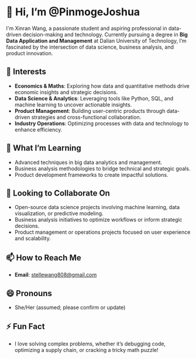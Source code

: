 # 👋 Hi, I’m @PinmogeJoshua

I'm Xinran Wang, a passionate student and aspiring professional in data-driven decision-making and technology. Currently pursuing a degree in **Big Data Application and Management** at Dalian University of Technology, I’m fascinated by the intersection of data science, business analysis, and product innovation.

## 👀 Interests
- **Economics & Maths**: Exploring how data and quantitative methods drive economic insights and strategic decisions.
- **Data Science & Analytics**: Leveraging tools like Python, SQL, and machine learning to uncover actionable insights.
- **Product Management**: Building user-centric products through data-driven strategies and cross-functional collaboration.
- **Industry Operations**: Optimizing processes with data and technology to enhance efficiency.

## 🌱 What I’m Learning
- Advanced techniques in big data analytics and management.
- Business analysis methodologies to bridge technical and strategic goals.
- Product development frameworks to create impactful solutions.

## 💞️ Looking to Collaborate On
- Open-source data science projects involving machine learning, data visualization, or predictive modeling.
- Business analysis initiatives to optimize workflows or inform strategic decisions.
- Product management or operations projects focused on user experience and scalability.

## 📫 How to Reach Me
- **Email**: [stellewang808@gmail.com](mailto:stellewang808@gmail.com)

## 😄 Pronouns
- She/Her (assumed; please confirm or update)

## ⚡ Fun Fact
- I love solving complex problems, whether it’s debugging code, optimizing a supply chain, or cracking a tricky math puzzle!

<!---
PinmogeJoshua/PinmogeJoshua is a ✨ special ✨ repository because its `README.md` (this file) appears on your GitHub profile.
You can click the Preview link to take a look at your changes.
--->

